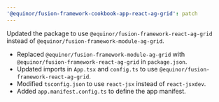 ```yaml
---
'@equinor/fusion-framework-cookbook-app-react-ag-grid': patch
---
```


Updated the package to use `@equinor/fusion-framework-react-ag-grid` instead of `@equinor/fusion-framework-module-ag-grid`.

- Replaced `@equinor/fusion-framework-module-ag-grid` with `@equinor/fusion-framework-react-ag-grid` in `package.json`.
- Updated imports in `App.tsx` and `config.ts` to use `@equinor/fusion-framework-react-ag-grid`.
- Modified `tsconfig.json` to use `react-jsx` instead of `react-jsxdev`.
- Added `app.manifest.config.ts` to define the app manifest.
